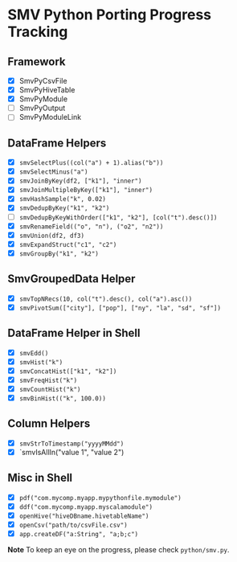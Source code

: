 # SMV Python Porting Progress Tracking

## Framework
  * [x] SmvPyCsvFile
  * [x] SmvPyHiveTable
  * [x] SmvPyModule
  * [ ] SmvPyOutput
  * [ ] SmvPyModuleLink

## DataFrame Helpers
  * [x] `smvSelectPlus((col("a") + 1).alias("b"))`
  * [x] `smvSelectMinus("a")`
  * [x] `smvJoinByKey(df2, ["k1"], "inner")`
  * [x] `smvJoinMultipleByKey(["k1"], "inner")`
  * [x] `smvHashSample("k", 0.02)`
  * [x] `smvDedupByKey("k1", "k2")`
  * [ ] `smvDedupByKeyWithOrder(["k1", "k2"], [col("t").desc()])`
  * [x] `smvRenameField(("o", "n"), ("o2", "n2"))`
  * [x] `smvUnion(df2, df3)`
  * [x] `smvExpandStruct("c1", "c2")`
  * [x] `smvGroupBy("k1", "k2")`

## SmvGroupedData Helper
  * [x] `smvTopNRecs(10, col("t").desc(), col("a").asc())`
  * [x] `smvPivotSum(["city"], ["pop"], ["ny", "la", "sd", "sf"])`

## DataFrame Helper in Shell
  * [x] `smvEdd()`
  * [x] `smvHist("k")`
  * [x] `smvConcatHist(["k1", "k2"])`
  * [x] `smvFreqHist("k")`
  * [x] `smvCountHist("k")`
  * [x] `smvBinHist(("k", 100.0))`

## Column Helpers
  * [x] `smvStrToTimestamp("yyyyMMdd")`
  * [x] `smvIsAllIn("value 1", "value 2")

## Misc in Shell
  * [x] `pdf("com.mycomp.myapp.mypythonfile.mymodule")`
  * [x] `ddf("com.mycomp.myapp.myscalamodule")`
  * [x] `openHive("hiveDBname.hivetableName")`
  * [x] `openCsv("path/to/csvFile.csv")`
  * [x] `app.createDF("a:String", "a;b;c")`

**Note** To keep an eye on the progress, please check `python/smv.py`.
